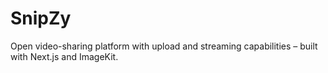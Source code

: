 # SnipZy
Open video-sharing platform with upload and streaming capabilities – built with Next.js and ImageKit.
